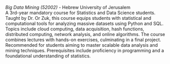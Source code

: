 

*Big Data Mining (52002)* - Hebrew University of Jerusalem  
A 3rd-year mandatory course for Statistics and Data Science students. Taught by Dr. Or Zuk, this course equips students with statistical and computational tools for analyzing massive datasets using Python and SQL. Topics include cloud computing, data acquisition, hash functions, distributed computing, network analysis, and online algorithms. The course combines lectures with hands-on exercises, culminating in a final project. Recommended for students aiming to master scalable data analysis and mining techniques. Prerequisites include proficiency in programming and a foundational understanding of statistics.
